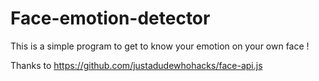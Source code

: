 # Face-emotion-detector
This is a simple program to get to know your emotion on your own face !


Thanks to https://github.com/justadudewhohacks/face-api.js

